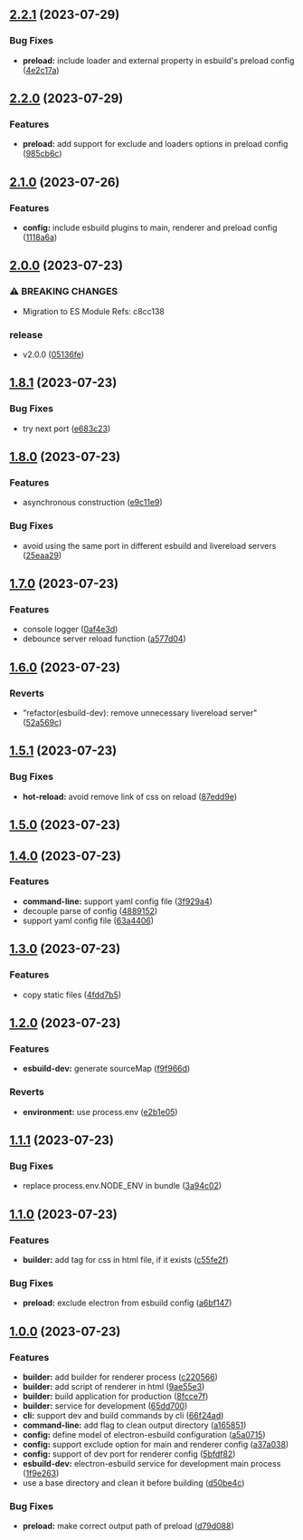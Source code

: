 ## [2.2.1](https://github.com/eduardoleolim/electron-esbuild/compare/2.2.0...2.2.1) (2023-07-29)


### Bug Fixes

* **preload:** include loader and external property in esbuild's preload config ([4e2c17a](https://github.com/eduardoleolim/electron-esbuild/commit/4e2c17a4cbd17f5a8e472dd61bba360abfb76c68))

## [2.2.0](https://github.com/eduardoleolim/electron-esbuild/compare/2.1.0...2.2.0) (2023-07-29)


### Features

* **preload:** add support for exclude and loaders options in preload config ([985cb6c](https://github.com/eduardoleolim/electron-esbuild/commit/985cb6ca800df291d8829ba98ff0120899ed3465))

## [2.1.0](https://github.com/eduardoleolim/electron-esbuild/compare/2.0.0...2.1.0) (2023-07-26)


### Features

* **config:** include esbuild plugins to main, renderer and preload config ([1118a6a](https://github.com/eduardoleolim/electron-esbuild/commit/1118a6a44c8dc93712790ee97295ecfc0146a776))

## [2.0.0](https://github.com/eduardoleolim/electron-esbuild/compare/1.8.1...2.0.0) (2023-07-23)


### ⚠ BREAKING CHANGES

* Migration to ES Module
Refs: c8cc138

### release

* v2.0.0 ([05136fe](https://github.com/eduardoleolim/electron-esbuild/commit/05136fe1d2952c43a047fbcfd00ed4b5e168029f))

## [1.8.1](https://github.com/eduardoleolim/electron-esbuild/compare/1.8.0...1.8.1) (2023-07-23)


### Bug Fixes

* try next port ([e683c23](https://github.com/eduardoleolim/electron-esbuild/commit/e683c23368315f33f09c6dffb58f02e068cd53a3))

## [1.8.0](https://github.com/eduardoleolim/electron-esbuild/compare/1.7.0...1.8.0) (2023-07-23)


### Features

* asynchronous construction ([e9c11e9](https://github.com/eduardoleolim/electron-esbuild/commit/e9c11e954e56ad1f7e0f84176a9d9b0693f44e6b))


### Bug Fixes

* avoid using the same port in different esbuild and livereload servers ([25eaa29](https://github.com/eduardoleolim/electron-esbuild/commit/25eaa299e5e8f4bafea7e94eaccefa0c7f61cb95))

## [1.7.0](https://github.com/eduardoleolim/electron-esbuild/compare/1.6.0...1.7.0) (2023-07-23)


### Features

* console logger ([0af4e3d](https://github.com/eduardoleolim/electron-esbuild/commit/0af4e3da580d91506fb1cb1bb12a826964ebd8bb))
* debounce server reload function ([a577d04](https://github.com/eduardoleolim/electron-esbuild/commit/a577d042e7b5c385735eff08439154a24bce37ab))

## [1.6.0](https://github.com/eduardoleolim/electron-esbuild/compare/1.5.1...1.6.0) (2023-07-23)


### Reverts

* "refactor(esbuild-dev): remove unnecessary livereload server" ([52a569c](https://github.com/eduardoleolim/electron-esbuild/commit/52a569ca6a08fcb5a6defd07ecd3c4672686c5a2))

## [1.5.1](https://github.com/eduardoleolim/electron-esbuild/compare/1.5.0...1.5.1) (2023-07-23)


### Bug Fixes

* **hot-reload:** avoid remove link of css on reload ([87edd9e](https://github.com/eduardoleolim/electron-esbuild/commit/87edd9e6746ea0df4e7224e38d229ef3fded3149))

## [1.5.0](https://github.com/eduardoleolim/electron-esbuild/compare/1.4.0...1.5.0) (2023-07-23)

## [1.4.0](https://github.com/eduardoleolim/electron-esbuild/compare/1.3.0...1.4.0) (2023-07-23)


### Features

* **command-line:** support yaml config file ([3f929a4](https://github.com/eduardoleolim/electron-esbuild/commit/3f929a4484e1dbc547c5ce15411d99e14798cb7a))
* decouple parse of config ([4889152](https://github.com/eduardoleolim/electron-esbuild/commit/4889152ccccd49c2079f2f8b090ce3805d8b7896))
* support yaml config file ([63a4406](https://github.com/eduardoleolim/electron-esbuild/commit/63a4406bd48afc6eed649c09b37ddf2f583d3f4d))

## [1.3.0](https://github.com/eduardoleolim/electron-esbuild/compare/1.2.0...1.3.0) (2023-07-23)


### Features

* copy static files ([4fdd7b5](https://github.com/eduardoleolim/electron-esbuild/commit/4fdd7b5bc611c7cb9a8c007164abb1bc2e5dbdc5))

## [1.2.0](https://github.com/eduardoleolim/electron-esbuild/compare/1.1.1...1.2.0) (2023-07-23)


### Features

* **esbuild-dev:** generate sourceMap ([f9f966d](https://github.com/eduardoleolim/electron-esbuild/commit/f9f966d4bb34aa8efbe0dadf9b754ff80e29d559))


### Reverts

* **environment:** use process.env ([e2b1e05](https://github.com/eduardoleolim/electron-esbuild/commit/e2b1e05202b8b72b67124261bf4ef746d5124922))

## [1.1.1](https://github.com/eduardoleolim/electron-esbuild/compare/1.1.0...1.1.1) (2023-07-23)


### Bug Fixes

* replace process.env.NODE_ENV in bundle ([3a94c02](https://github.com/eduardoleolim/electron-esbuild/commit/3a94c0232b1b770d06ad9227bd6ce16aacfcdc20))

## [1.1.0](https://github.com/eduardoleolim/electron-esbuild/compare/1.0.0...1.1.0) (2023-07-23)


### Features

* **builder:** add tag for css in html file, if it exists ([c55fe2f](https://github.com/eduardoleolim/electron-esbuild/commit/c55fe2fc6720ddecaaa66fa584af02df6d0ef910))


### Bug Fixes

* **preload:** exclude electron from esbuild config ([a6bf147](https://github.com/eduardoleolim/electron-esbuild/commit/a6bf147c88b0eedb7270b3e14eeb2d53c71bae76))

## [1.0.0](https://github.com/eduardoleolim/electron-esbuild/compare/a5a0715e95160eb82b1beddd10d677fc0e7fb4c3...1.0.0) (2023-07-23)


### Features

* **builder:** add builder for renderer process ([c220566](https://github.com/eduardoleolim/electron-esbuild/commit/c220566e2c246b1a118ab93cc82eec4db7e0ae9e))
* **builder:** add script of renderer in html ([9ae55e3](https://github.com/eduardoleolim/electron-esbuild/commit/9ae55e36d938588b6f7c9c1a29e772c213299d18))
* **builder:** build application for production ([8fcce7f](https://github.com/eduardoleolim/electron-esbuild/commit/8fcce7f874ad2ff588236d226d1bbbb80aa11346))
* **builder:** service for development ([65dd700](https://github.com/eduardoleolim/electron-esbuild/commit/65dd700c28addda52171f14a516bab28bf7e3626))
* **cli:** support dev and build commands by cli ([66f24ad](https://github.com/eduardoleolim/electron-esbuild/commit/66f24adf96d93d353f82a93850d8259f72250941))
* **command-line:** add flag to clean output directory ([a165851](https://github.com/eduardoleolim/electron-esbuild/commit/a1658511597dae98bcd6b3653fb9c92a10a14451))
* **config:** define model of electron-esbuild configuration ([a5a0715](https://github.com/eduardoleolim/electron-esbuild/commit/a5a0715e95160eb82b1beddd10d677fc0e7fb4c3))
* **config:** support exclude option for main and renderer config ([a37a038](https://github.com/eduardoleolim/electron-esbuild/commit/a37a0381f1b42215f75d0bf4f85ae25b54f065b7))
* **config:** support of dev port for renderer config ([5bfdf82](https://github.com/eduardoleolim/electron-esbuild/commit/5bfdf82c33e5651e2459438f13b7cafd1e9cab14))
* **esbuild-dev:** electron-esbuild service for development main process ([1f9e263](https://github.com/eduardoleolim/electron-esbuild/commit/1f9e263d2ff143850f5169fc3420233e2e5c321e))
* use a base directory and clean it before building ([d50be4c](https://github.com/eduardoleolim/electron-esbuild/commit/d50be4c36b330c5be08a65fdebce2e8d31fa8605))


### Bug Fixes

* **preload:** make correct output path of preload ([d79d088](https://github.com/eduardoleolim/electron-esbuild/commit/d79d0889df33cdf76ac5ced65628ae6697d22dac))

